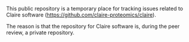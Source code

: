This public repository is a temporary place for tracking issues related to Claire software (https://github.com/claire-proteomics/claire). 

The reason is that the repository for Claire software is, during the peer review, a private repository.

